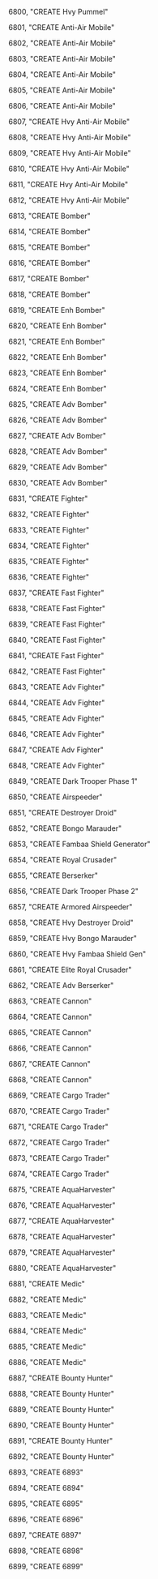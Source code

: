 ﻿6800, "CREATE Hvy Pummel"

6801, "CREATE Anti-Air Mobile"

6802, "CREATE Anti-Air Mobile"

6803, "CREATE Anti-Air Mobile"

6804, "CREATE Anti-Air Mobile"

6805, "CREATE Anti-Air Mobile"

6806, "CREATE Anti-Air Mobile"

6807, "CREATE Hvy Anti-Air Mobile"

6808, "CREATE Hvy Anti-Air Mobile"

6809, "CREATE Hvy Anti-Air Mobile"

6810, "CREATE Hvy Anti-Air Mobile"

6811, "CREATE Hvy Anti-Air Mobile"

6812, "CREATE Hvy Anti-Air Mobile"

6813, "CREATE Bomber"

6814, "CREATE Bomber"

6815, "CREATE Bomber"

6816, "CREATE Bomber"

6817, "CREATE Bomber"

6818, "CREATE Bomber"

6819, "CREATE Enh Bomber"

6820, "CREATE Enh Bomber"

6821, "CREATE Enh Bomber"

6822, "CREATE Enh Bomber"

6823, "CREATE Enh Bomber"

6824, "CREATE Enh Bomber"

6825, "CREATE Adv Bomber"

6826, "CREATE Adv Bomber"

6827, "CREATE Adv Bomber"

6828, "CREATE Adv Bomber"

6829, "CREATE Adv Bomber"

6830, "CREATE Adv Bomber"

6831, "CREATE Fighter"

6832, "CREATE Fighter"

6833, "CREATE Fighter"

6834, "CREATE Fighter"

6835, "CREATE Fighter"

6836, "CREATE Fighter"

6837, "CREATE Fast Fighter"

6838, "CREATE Fast Fighter"

6839, "CREATE Fast Fighter"

6840, "CREATE Fast Fighter"

6841, "CREATE Fast Fighter"

6842, "CREATE Fast Fighter"

6843, "CREATE Adv Fighter"

6844, "CREATE Adv Fighter"

6845, "CREATE Adv Fighter"

6846, "CREATE Adv Fighter"

6847, "CREATE Adv Fighter"

6848, "CREATE Adv Fighter"

6849, "CREATE Dark Trooper Phase 1"

6850, "CREATE Airspeeder"

6851, "CREATE Destroyer Droid"

6852, "CREATE Bongo Marauder"

6853, "CREATE Fambaa Shield Generator"

6854, "CREATE Royal Crusader"

6855, "CREATE Berserker"

6856, "CREATE Dark Trooper Phase 2"

6857, "CREATE Armored Airspeeder"

6858, "CREATE Hvy Destroyer Droid"

6859, "CREATE Hvy Bongo Marauder"

6860, "CREATE Hvy Fambaa Shield Gen"

6861, "CREATE Elite Royal Crusader"

6862, "CREATE Adv Berserker"

6863, "CREATE Cannon"

6864, "CREATE Cannon"

6865, "CREATE Cannon"

6866, "CREATE Cannon"

6867, "CREATE Cannon"

6868, "CREATE Cannon"

6869, "CREATE Cargo Trader"

6870, "CREATE Cargo Trader"

6871, "CREATE Cargo Trader"

6872, "CREATE Cargo Trader"

6873, "CREATE Cargo Trader"

6874, "CREATE Cargo Trader"

6875, "CREATE AquaHarvester"

6876, "CREATE AquaHarvester"

6877, "CREATE AquaHarvester"

6878, "CREATE AquaHarvester"

6879, "CREATE AquaHarvester"

6880, "CREATE AquaHarvester"

6881, "CREATE Medic"

6882, "CREATE Medic"

6883, "CREATE Medic"

6884, "CREATE Medic"

6885, "CREATE Medic"

6886, "CREATE Medic"

6887, "CREATE Bounty Hunter"

6888, "CREATE Bounty Hunter"

6889, "CREATE Bounty Hunter"

6890, "CREATE Bounty Hunter"

6891, "CREATE Bounty Hunter"

6892, "CREATE Bounty Hunter"

6893, "CREATE 6893"

6894, "CREATE 6894"

6895, "CREATE 6895"

6896, "CREATE 6896"

6897, "CREATE 6897"

6898, "CREATE 6898"

6899, "CREATE 6899"

